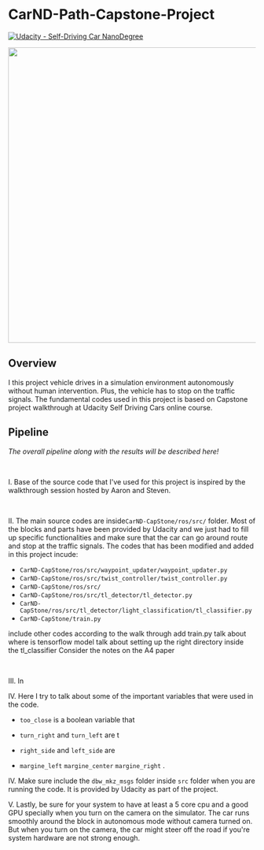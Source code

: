 # CarND-Path-Capstone-Project

[![Udacity - Self-Driving Car NanoDegree](https://s3.amazonaws.com/udacity-sdc/github/shield-carnd.svg)](http://www.udacity.com/drive)



<p align="center">
<img src="mygif.gif" width = "600" />
</p>


Overview
---


I this project vehicle drives in a simulation environment autonomously without human intervention. Plus, the vehicle has to stop on the traffic signals. The fundamental codes used in this project is based on Capstone project walkthrough at Udacity Self Driving Cars online course.


Pipeline
---


*The overall pipeline along with the results will be described here!*

<br>

I. Base of the source code that I've used for this project is inspired by the walkthrough session hosted by Aaron and Steven.


</br>


II. The main source codes are inside```CarND-CapStone/ros/src/``` folder. Most of the blocks and parts have been provided by Udacity and we just had to fill up specific functionalities and make sure that the car can go around route and stop at the traffic signals. The codes that has been modified and added in this project incude: 
- ```CarND-CapStone/ros/src/waypoint_updater/waypoint_updater.py```
- ```CarND-CapStone/ros/src/twist_controller/twist_controller.py```
- ```CarND-CapStone/ros/src/```
- ```CarND-CapStone/ros/src/tl_detector/tl_detector.py```
- ```CarND-CapStone/ros/src/tl_detector/light_classification/tl_classifier.py```
- ```CarND-CapStone/train.py```


include other codes according to the walk through
add train.py
talk about where is tensorflow model
talk about setting up the right directory inside the tl_classifier
Consider the notes on the A4 paper


</br>

III. In 


IV. Here I try to talk about some of the important variables that were used in the code.

- ```too_close``` is a boolean variable that

- ```turn_right``` and ```turn_left``` are t

- ```right_side``` and ```left_side``` are  

- ```margine_left``` ```margine_center``` ```margine_right``` . 

IV. Make sure include the ```dbw_mkz_msgs``` folder inside ```src``` folder when you are running the code. It is provided by Udacity as part of the project.

V. Lastly, be sure for your system to have at least a 5 core cpu and a good GPU specially when you turn on the camera on the simulator. The car runs smoothly around the block in autonomous mode without camera turned on. But when you turn on the camera, the car might steer off the road if you're system hardware are not strong enough.  

</br>
<br></br>